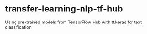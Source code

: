 # transfer-learning-nlp-tf-hub
Using pre-trained models from TensorFlow Hub with tf.keras for text classification
